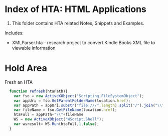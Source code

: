 # Index of HTA: HTML Applications 

1. This folder contains HTA related Notes, Snippets and Examples.

Includes:

- XMLParser.hta - research project to convert Kindle Books XML file to viewable information

# Hold Area

Fresh an HTA 
```javascript
  function refresh(htaPath){
    var fso = new ActiveXObject("Scripting.FileSystemObject");
    var appUri = fso.GetParentFolderName(location.href);
    var appPath = appUri.substr("file:///".length).split("/").join("\\");
    var fileName = fso.GetFileName(location.href);
    htaFull = appPath+"\\"+fileName
    WS = new ActiveXObject("WScript.Shell");
    var wsresult= WS.Run(htaFull,1,false);
  }
```

